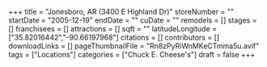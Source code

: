 +++
title = "Jonesboro, AR (3400 E Highland Dr)"
storeNumber = ""
startDate = "2005-12-19"
endDate = ""
cuDate = ""
remodels = []
stages = []
franchisees = []
attractions = []
sqft = ""
latitudeLongitude = ["35.82016442","-90.66197968"]
citations = []
contributors = []
downloadLinks = []
pageThumbnailFile = "Rn8zPyRiWnMKeCTmma5u.avif"
tags = ["Locations"]
categories = ["Chuck E. Cheese's"]
draft = false
+++
